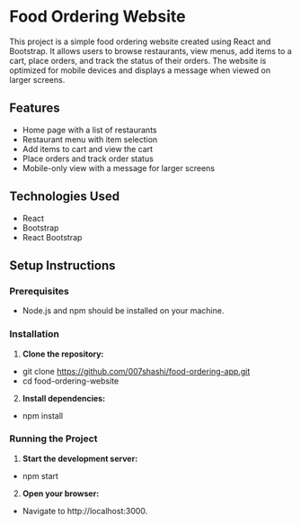 # Food Ordering Website

This project is a simple food ordering website created using React and Bootstrap. It allows users to browse restaurants, view menus, add items to a cart, place orders, and track the status of their orders. The website is optimized for mobile devices and displays a message when viewed on larger screens.

## Features

- Home page with a list of restaurants
- Restaurant menu with item selection
- Add items to cart and view the cart
- Place orders and track order status
- Mobile-only view with a message for larger screens

## Technologies Used

- React
- Bootstrap
- React Bootstrap

## Setup Instructions

### Prerequisites

- Node.js and npm should be installed on your machine.

### Installation

1. **Clone the repository:**
- git clone https://github.com/007shashi/food-ordering-app.git
- cd food-ordering-website
  

2. **Install dependencies:**
- npm install
  

### Running the Project

1. **Start the development server:**
- npm start


2. **Open your browser:**
- Navigate to http://localhost:3000.
